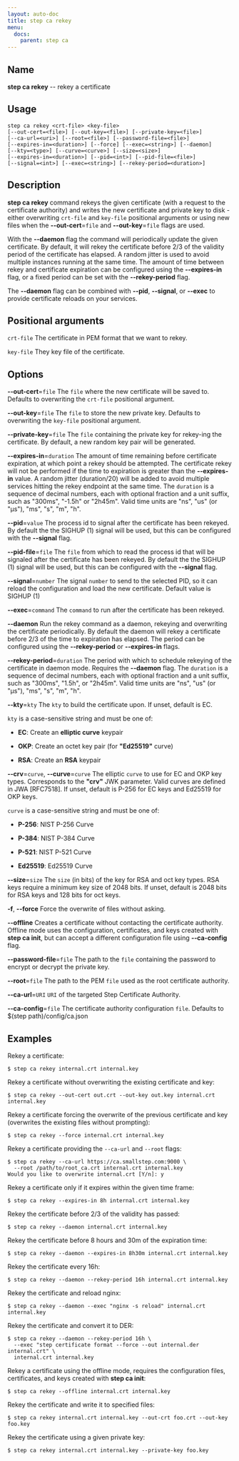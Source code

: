 ```yaml
---
layout: auto-doc
title: step ca rekey
menu:
  docs:
    parent: step ca
---
```


## Name
**step ca rekey** -- rekey a certificate

## Usage

```raw
step ca rekey <crt-file> <key-file>
[--out-cert=<file>] [--out-key=<file>] [--private-key=<file>]
[--ca-url=<uri>] [--root=<file>] [--password-file=<file>]
[--expires-in=<duration>] [--force] [--exec=<string>] [--daemon]
[--kty=<type>] [--curve=<curve>] [--size=<size>]
[--expires-in=<duration>] [--pid=<int>] [--pid-file=<file>]
[--signal=<int>] [--exec=<string>] [--rekey-period=<duration>]
```

## Description


**step ca rekey** command rekeys the given certificate (with a request to the
certificate authority) and writes the new certificate and private key
to disk - either overwriting `crt-file` and `key-file` positional arguments
or using new files when the **--out-cert**=`file` and **--out-key**=`file`
flags are used.

With the **--daemon** flag the command will periodically update the given
certificate. By default, it will rekey the certificate before 2/3 of the validity
period of the certificate has elapsed. A random jitter is used to avoid multiple
instances running at the same time. The amount of time between rekey and
certificate expiration can be configured using the **--expires-in** flag, or a
fixed period can be set with the **--rekey-period** flag.

The **--daemon** flag can be combined with **--pid**, **--signal**, or **--exec**
to provide certificate reloads on your services.

## Positional arguments

`crt-file`
The certificate in PEM format that we want to rekey.

`key-file`
They key file of the certificate.

## Options


**--out-cert**=`file`
The `file` where the new certificate will be saved to.
Defaults to overwriting the `crt-file` positional argument.

**--out-key**=`file`
The `file` to store the new private key.
Defaults to overwriting the `key-file` positional argument.

**--private-key**=`file`
The `file` containing the private key for rekey-ing the certificate.
By default, a new random key pair will be generated.

**--expires-in**=`duration`
The amount of time remaining before certificate expiration,
at which point a rekey should be attempted. The certificate rekey will not
be performed if the time to expiration is greater than the **--expires-in** value.
A random jitter (duration/20) will be added to avoid multiple services hitting the
rekey endpoint at the same time. The `duration` is a sequence of decimal numbers,
each with optional fraction and a unit suffix, such as "300ms", "-1.5h" or "2h45m".
Valid time units are "ns", "us" (or "µs"), "ms", "s", "m", "h".

**--pid**=`value`
The process id to signal after the certificate has been rekeyed. By default the
the SIGHUP (1) signal will be used, but this can be configured with the **--signal**
flag.

**--pid-file**=`file`
The `file` from which to read the process id that will be signaled after the certificate
has been rekeyed. By default the the SIGHUP (1) signal will be used, but this can be configured with the **--signal**
flag.

**--signal**=`number`
The signal `number` to send to the selected PID, so it can reload the
configuration and load the new certificate. Default value is SIGHUP (1)

**--exec**=`command`
The `command` to run after the certificate has been rekeyed.

**--daemon**
Run the rekey command as a daemon, rekeying and overwriting the certificate
periodically. By default the daemon will rekey a certificate before 2/3 of the
time to expiration has elapsed. The period can be configured using the
**--rekey-period** or **--expires-in** flags.

**--rekey-period**=`duration`
The period with which to schedule rekeying of the certificate in daemon mode.
Requires the **--daemon** flag. The `duration` is a sequence of decimal numbers,
each with optional fraction and a unit suffix, such as "300ms", "1.5h", or "2h45m".
Valid time units are "ns", "us" (or "µs"), "ms", "s", "m", "h".

**--kty**=`kty`
The `kty` to build the certificate upon.
If unset, default is EC.

`kty` is a case-sensitive string and must be one of:

- **EC**: Create an **elliptic curve** keypair

- **OKP**: Create an octet key pair (for **"Ed25519"** curve)

- **RSA**: Create an **RSA** keypair

**--crv**=`curve`, **--curve**=`curve`
The elliptic `curve` to use for EC and OKP key types. Corresponds
to the **"crv"** JWK parameter. Valid curves are defined in JWA [RFC7518]. If
unset, default is P-256 for EC keys and Ed25519 for OKP keys.

`curve` is a case-sensitive string and must be one of:

- **P-256**: NIST P-256 Curve

- **P-384**: NIST P-384 Curve

- **P-521**: NIST P-521 Curve

- **Ed25519**: Ed25519 Curve

**--size**=`size`
The `size` (in bits) of the key for RSA and oct key types. RSA keys require a
minimum key size of 2048 bits. If unset, default is 2048 bits for RSA keys and 128 bits for oct keys.

**-f**, **--force**
Force the overwrite of files without asking.

**--offline**
Creates a certificate without contacting the certificate authority. Offline mode
uses the configuration, certificates, and keys created with **step ca init**,
but can accept a different configuration file using **--ca-config** flag.

**--password-file**=`file`
The path to the `file` containing the password to encrypt or decrypt the private key.

**--root**=`file`
The path to the PEM `file` used as the root certificate authority.

**--ca-url**=`URI`
`URI` of the targeted Step Certificate Authority.

**--ca-config**=`file`
The certificate authority configuration `file`. Defaults to
$(step path)/config/ca.json

## Examples

Rekey a certificate:
```shell
$ step ca rekey internal.crt internal.key
```

Rekey a certificate without overwriting the existing certificate and key:
```shell
$ step ca rekey --out-cert out.crt --out-key out.key internal.crt internal.key
```

Rekey a certificate forcing the overwrite of the previous certificate and key
(overwrites the existing files without prompting):
```shell
$ step ca rekey --force internal.crt internal.key
```

Rekey a certificate providing the `--ca-url` and `--root` flags:
```shell
$ step ca rekey --ca-url https://ca.smallstep.com:9000 \
  --root /path/to/root_ca.crt internal.crt internal.key
Would you like to overwrite internal.crt [Y/n]: y
```

Rekey a certificate only if it expires within the given time frame:
```shell
$ step ca rekey --expires-in 8h internal.crt internal.key
```

Rekey the certificate before 2/3 of the validity has passed:
```shell
$ step ca rekey --daemon internal.crt internal.key
```

Rekey the certificate before 8 hours and 30m of the expiration time:
```shell
$ step ca rekey --daemon --expires-in 8h30m internal.crt internal.key
```

Rekey the certificate every 16h:
```shell
$ step ca rekey --daemon --rekey-period 16h internal.crt internal.key
```

Rekey the certificate and reload nginx:
```shell
$ step ca rekey --daemon --exec "nginx -s reload" internal.crt internal.key
```

Rekey the certificate and convert it to DER:
```shell
$ step ca rekey --daemon --rekey-period 16h \
  --exec "step certificate format --force --out internal.der internal.crt" \
  internal.crt internal.key
```

Rekey a certificate using the offline mode, requires the configuration
files, certificates, and keys created with **step ca init**:
```shell
$ step ca rekey --offline internal.crt internal.key
```

Rekey the certificate and write it to specified files:
```shell
$ step ca rekey internal.crt internal.key --out-crt foo.crt --out-key foo.key
```

Rekey the certificate using a given private key:
```shell
$ step ca rekey internal.crt internal.key --private-key foo.key
```

